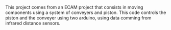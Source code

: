 This project comes from an ECAM project that consists in moving components using a system of conveyers and piston.
This code controls the piston and the conveyer using two arduino, using data comming from infrared distance sensors.
